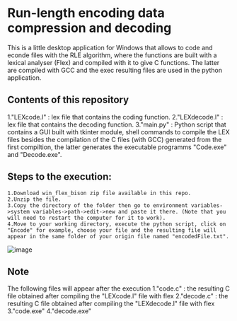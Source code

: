 # Run-length encoding data compression and decoding



This is a little desktop application for Windows that allows to code and econde files with the RLE algorithm, where the functions are built with a lexical analyser (Flex) and compiled with it to give C functions. The latter are compiled with GCC and the exec resulting files are used in the python application. 

## Contents of this repository
1."LEXcode.l" : lex file that contains the coding function.
2."LEXdecode.l" : lex file that contains the decoding function.
3."main.py" : Python script that contains a GUI built with tkinter module, shell commands to compile the LEX files besides the compilation of the C files (with GCC) generated from the first compiltion, the latter generates the executable programms "Code.exe" and "Decode.exe".



## Steps to the execution:

  	1.Download win_flex_bison zip file available in this repo.
  	2.Unzip the file.
  	3.Copy the directory of the folder then go to environment variables->system variables->path->edit->new and paste it there. (Note that you will need to restart the computer for it to work).
 	4.Move to your working directory, execute the python script, click on "Encode" for example, choose your file and the resulting file will appear in the same folder of your origin file named "encodedFile.txt".
![image](https://user-images.githubusercontent.com/107730108/209480023-c6f2843b-d21e-4e4b-94d2-fec1ea5d0cc7.png)

## Note
The following files will appear after the execution
  	1."code.c" : the resulting C file obtained after compiling the "LEXcode.l" file with flex
	2."decode.c" : the resulting C file obtained after compiling the "LEXdecode.l" file with flex
  	3."code.exe"
  	4."decode.exe"
